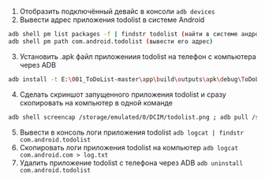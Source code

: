 1. Отобразить подключённый девайс в консоли `adb devices`
2. Вывести адрес приложения todolist в системе Android 
```sh
adb shell pm list packages -f | findstr todolist (найти в системе андройда название приложения)
adb shell pm path com.android.todolist (вывести его адрес)
```
3. Установить .apk файл приложениия todolist на телефон с компьютера через  ADB 
```sh
adb install -t E:\001_ToDoList-master\app\build\outputs\apk\debug\ToDoList.apk
```
4. Сделать скриншот запущенного приложения todolist и сразу скопировать на компьютер в одной команде 
```sh
adb shell screencap /storage/emulated/0/DCIM/todolist.png ; adb pull /storage/emulated/0/DCIM/todolist.png C:/Users/Роман/Desktop/QA/todolist.png
```
5. Вывести в консоль логи приложения todolist `adb logcat | findstr com.android.todolist`
6. Скопировать логи приложения todolist на компьютер `adb logcat com.android.com > log.txt`
7. Удалить приложение todolist с телефона через ADB `adb uninstall com.android.todolist`
